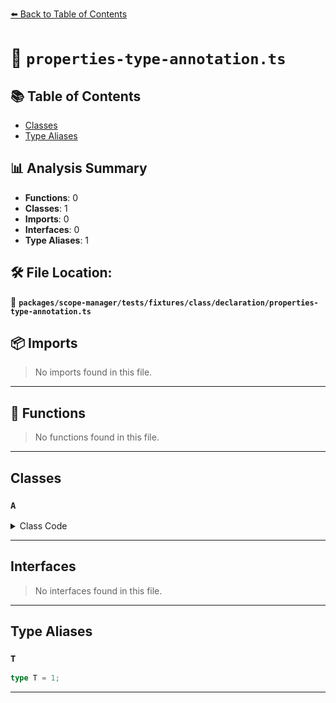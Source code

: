 [⬅️ Back to Table of Contents](../../../../../../index.md)

# 📄 `properties-type-annotation.ts`

## 📚 Table of Contents

- [Classes](#classes)
- [Type Aliases](#type-aliases)

## 📊 Analysis Summary

- **Functions**: 0
- **Classes**: 1
- **Imports**: 0
- **Interfaces**: 0
- **Type Aliases**: 1

## 🛠️ File Location:
📂 **`packages/scope-manager/tests/fixtures/class/declaration/properties-type-annotation.ts`**

## 📦 Imports

> No imports found in this file.


---

## 🔧 Functions

> No functions found in this file.


---

## Classes

### `A`

<details><summary>Class Code</summary>

```ts
class A {
  prop: T;
}
```
</details>


---

## Interfaces

> No interfaces found in this file.


---

## Type Aliases

### `T`

```ts
type T = 1;
```


---